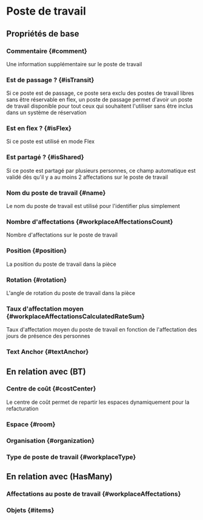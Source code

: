 # Poste de travail



## Propriétés de base

### Commentaire {#comment}
        
Une information supplémentaire sur le poste de travail
### Est de passage ? {#isTransit}
        
Si ce poste est de passage, ce poste sera exclu des postes de travail libres sans être réservable en flex, un poste de passage permet d'avoir un poste de travail disponible pour tout ceux qui souhaitent l'utiliser sans être inclus dans un système de réservation
### Est en flex ? {#isFlex}
        
Si ce poste est utilisé en mode Flex
### Est partagé ? {#isShared}
        
Si ce poste est partagé par plusieurs personnes, ce champ automatique est validé dès qu'il y a au moins 2 affectations sur le poste de travail
### Nom du poste de travail {#name}
        
Le nom du poste de travail est utilisé pour l'identifier plus simplement
### Nombre d'affectations {#workplaceAffectationsCount}
        
Nombre d'affectations sur le poste de travail
### Position {#position}
        
La position du poste de travail dans la pièce
### Rotation {#rotation}
        
L'angle de rotation du poste de travail dans la pièce
### Taux d'affectation moyen {#workplaceAffectationsCalculatedRateSum}
        
Taux d'affectation moyen du poste de travail en fonction de l'affectation des jours de présence des personnes
### Text Anchor {#textAnchor}
        


## En relation avec (BT)

### Centre de coût {#costCenter}
        
Le centre de coût permet de repartir les espaces dynamiquement pour la refacturation
### Espace {#room}
        

### Organisation {#organization}
        

### Type de poste de travail {#workplaceType}
        


## En relation avec (HasMany)

### Affectations au poste de travail {#workplaceAffectations}
        

### Objets {#items}
        


<!--- THIS FILE IS GENERATED PLEASE DO NOT EDIT IT DIRECTLY --->
